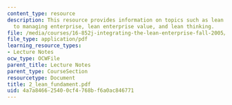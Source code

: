 ```yaml
---
content_type: resource
description: This resource provides information on topics such as lean is a new approach
  to managing enterprise, lean enterprise value, and lean thinking.
file: /media/courses/16-852j-integrating-the-lean-enterprise-fall-2005/4a7a846625400cf4768bf6a0ac846771_2_lean_fundament.pdf
file_type: application/pdf
learning_resource_types:
- Lecture Notes
ocw_type: OCWFile
parent_title: Lecture Notes
parent_type: CourseSection
resourcetype: Document
title: 2_lean_fundament.pdf
uid: 4a7a8466-2540-0cf4-768b-f6a0ac846771
---
```

